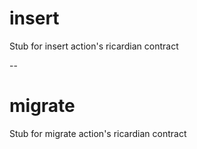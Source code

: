 <h1 class="contract"> insert </h1>

Stub for insert action's ricardian contract

--

<h1 class="contract"> migrate </h1>

Stub for migrate action's ricardian contract